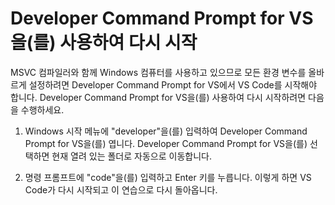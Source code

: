 <h1 data-loc-id="walkthrough.windows.title.open.dev.command.prompt"><span>Developer Command Prompt for VS</span>을(를) 사용하여 다시 시작</h1>
<p data-loc-id="walkthrough.windows.background.dev.command.prompt"> MSVC 컴파일러와 함께 Windows 컴퓨터를 사용하고 있으므로 모든 환경 변수를 올바르게 설정하려면 <span>Developer Command Prompt for VS</span>에서 VS Code를 시작해야 합니다. <span>Developer Command Prompt for VS</span>을(를) 사용하여 다시 시작하려면 다음을 수행하세요.</p>
<ol>
<li><p data-loc-id="walkthrough.open.command.prompt">Windows 시작 메뉴에 "<span>developer</span>"을(를) 입력하여 <span>Developer Command Prompt for VS</span>을(를) 엽니다. <span>Developer Command Prompt for VS</span>을(를) 선택하면 현재 열려 있는 폴더로 자동으로 이동합니다.</p>
</li>
<li><p data-loc-id="walkthrough.windows.press.f5">명령 프롬프트에 "<span>code</span>"을(를) 입력하고 Enter 키를 누릅니다. 이렇게 하면 VS Code가 다시 시작되고 이 연습으로 다시 돌아옵니다. </p>
</li>
</ol>